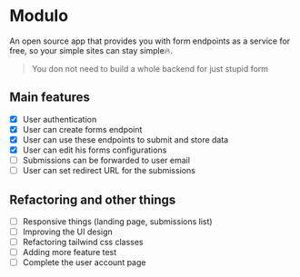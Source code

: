 # Modulo

An open source app that provides you with form endpoints as a service for free, so your simple sites can stay simple:fire:.

> You don not need to build a whole backend for just stupid form 

## Main features
- [x] User authentication
- [x] User can create forms endpoint
- [x] User can use these endpoints to submit and store data
- [x] User can edit his forms configurations
- [ ] Submissions can be forwarded to user email
- [ ] User can set redirect URL for the submissions

## Refactoring and other things
- [ ] Responsive things (landing page, submissions list)
- [ ] Improving the UI design
- [ ] Refactoring tailwind css classes
- [ ] Adding more feature test
- [ ] Complete the user account page
